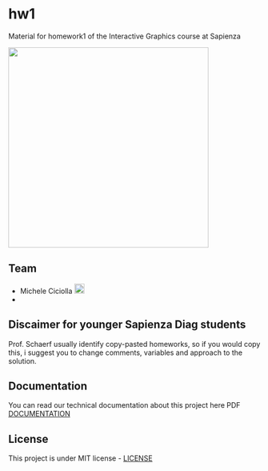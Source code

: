 # hw1
Material for homework1 of the Interactive Graphics course at Sapienza

<a href="https://www.dis.uniroma1.it/"><img src="http://www.dis.uniroma1.it/sites/default/files/marchio%20logo%20eng%20jpg.jpg" width="400"></a>

## Team
* Michele Ciciolla <a href="https://github.com/micheleciciolla"><img src="https://upload.wikimedia.org/wikipedia/commons/thumb/9/91/Octicons-mark-github.svg/1024px-Octicons-mark-github.svg.png" width="20"></a>
* 
## Discaimer for younger Sapienza Diag students
Prof. Schaerf usually identify copy-pasted homeworks, so if you would copy this, i suggest you to change comments, variables and approach to the solution.

## Documentation
You can read our technical documentation about this project here PDF [DOCUMENTATION](Homework1.pdf)

## License
This project is under MIT license - [LICENSE](./LICENSE)
